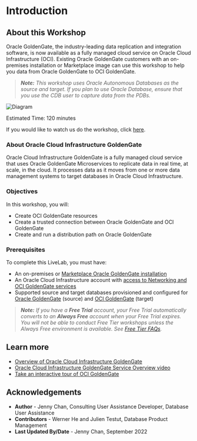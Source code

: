 # Introduction

## About this Workshop

Oracle GoldenGate, the industry-leading data replication and integration software, is now available as a fully managed cloud service on Oracle Cloud Infrastructure (OCI). Existing Oracle GoldenGate customers with an on-premises installation or Marketplace image can use this workshop to help you data from Oracle GoldenGate to OCI GoldenGate.

> ***Note:** This workshop uses Oracle Autonomous Databases as the source and target. If you plan to use Oracle Database, ensure that you use the CDB user to capture data from the PDBs.*

![Diagram](images/onprem2oci.png)

Estimated Time: 120 minutes

If you would like to watch us do the workshop, click [here](https://youtu.be/6KsirCdeUXw).

### About Oracle Cloud Infrastructure GoldenGate

Oracle Cloud Infrastructure GoldenGate is a fully managed cloud service that uses Oracle GoldenGate Microservices to replicate data in real time, at scale, in the cloud. It processes data as it moves from one or more data management systems to target databases in Oracle Cloud Infrastructure.

### Objectives

In this workshop, you will:
* Create OCI GoldenGate resources
* Create a trusted connection between Oracle GoldenGate and OCI GoldenGate
* Create and run a distribution path on Oracle GoldenGate

### Prerequisites

To complete this LiveLab, you must have:

* An on-premises or [Marketplace Oracle GoldenGate installation](https://docs.oracle.com/en/middleware/goldengate/core/21.1/oggmp/oracle-goldengate-microservices-oracle-cloud-marketplace.html)
* An Oracle Cloud Infrastructure account with [access to Networking and OCI GoldenGate services](https://docs.oracle.com/en/cloud/paas/goldengate-service/using/getting-started-goldengate.html#GUID-F85CADD5-48A0-4B38-B8CB-C45C6D4F4361)
* Supported source and target databases provisioned and configured for [Oracle GoldenGate](https://www.oracle.com/technetwork/middleware/ogg-21-1-0-0-0-cert-matrix-7503910.xls) (source) and [OCI GoldenGate](https://docs.oracle.com/en/cloud/paas/goldengate-service/using/database-registrations.html#GUID-384772C7-B327-420C-B6AA-B6CEA727322F) (target)

> ***Note:** If you have a **Free Trial** account, your Free Trial automatically converts to an **Always Free** account when your Free Trial expires. You will not be able to conduct Free Tier workshops unless the Always Free environment is available. See [Free Tier FAQs](https://www.oracle.com/cloud/free/faq.html).*


## Learn more

* [Overview of Oracle Cloud Infrastructure GoldenGate](https://docs.oracle.com/cloud/paas/goldengate-service/using/overview-goldengate.html)
* [Oracle Cloud Infrastructure GoldenGate Service Overview video](https://apexapps.oracle.com/pls/apex/f?p=44785:112:0::::P112_CONTENT_ID:29278)
* [Take an interactive tour of OCI GoldenGate](https://apexapps.oracle.com/pls/apex/f?p=44785:112:0::::P112_CONTENT_ID:29986)

## Acknowledgements
* **Author** - Jenny Chan, Consulting User Assistance Developer, Database User Assistance
* **Contributors** -  Werner He and Julien Testut, Database Product Management
* **Last Updated By/Date** - Jenny Chan, September 2022
